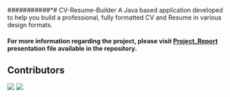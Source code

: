 #*#*#*#*#*#*#*#*#*#*#*#
CV-Resume-Builder
A Java based application developed to help you build a professional, fully formatted CV and Resume in various design formats.

#### For more information regarding the project, please visit [Project_Report](https://github.com/meetakbari/CV-Resume-Builder/blob/master/Project_Report.pdf) presentation file available in the repository.


## Contributors
[![](https://avatars1.githubusercontent.com/u/56075605?s=50&u=bf99d5c66a0749903135b279cf00e8ecf0e26d77&v=4)](https://github.com/meetakbari)
[![](https://avatars0.githubusercontent.com/u/55320599?s=50&v=4)](https://github.com/MayankkumarTank)


